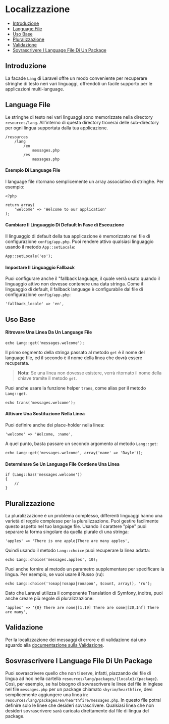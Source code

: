 # Localizzazione

- [Introduzione](#introduzione)
- [Language File](#language-File)
- [Uso Base](#uso-base)
- [Pluralizzazione](#pluralizzazione)
- [Validazione](#validazione)
- [Sovrascrivere I Language File Di Un Package](#sovrascrivere-language-file-package)

<a name="introduzione"></a>
## Introduzione

La facade `Lang` di Laravel offre un modo conveniente per recuperare stringhe di testo neri vari linguaggi, offrendoti un facile supporto per le applicazioni multi-language.

<a name="language-file"></a>
## Language File

Le stringhe di testo nei vari linguaggi sono memorizzate nella directory `resources/lang`. All'interno di questa directory troverai delle sub-directory per ogni lingua supportata dalla tua applicazione.

	/resources
		/lang
			/en
				messages.php
			/es
				messages.php

#### Esempio Di Language File

I language file ritornano semplicemente un array associativo di stringhe. Per esempio:

	<?php

	return array(
		'welcome' => 'Welcome to our application'
	);

#### Cambiare Il Linguaggio Di Default In Fase di Esecuzione

Il linguaggio di default della tua applicazione è memorizzato nel file di configurazione `config/app.php`. Puoi rendere attivo qualsiasi linguaggio usando il metodo `App::setLocale`:

	App::setLocale('es');

#### Impostare Il Linguaggio Fallback

Puoi configurare anche il "fallback language, il quale verrà usato quando il linguaggio attivo non dovesse contenere una data stringa. Come il linguaggio di default, il fallback language è configurabile dal file di configurazione `config/app.php`:

	'fallback_locale' => 'en',

<a name="uso-base"></a>
## Uso Base

#### Ritrovare Una Linea Da Un Language File

	echo Lang::get('messages.welcome');

Il primo segmento della stringa passato al metodo `get` è il nome del language file, ed il secondo è il nome della linea che dovrà essere recuperata.

> **Nota:** Se una linea non dovesse esistere, verrà ritornato il nome della chiave tramite il metodo `get`.

Puoi anche usare la funzione helper `trans`, come alias per il metodo `Lang::get`.

	echo trans('messages.welcome');

#### Attivare Una Sostituzione Nella Linea

Puoi definire anche dei place-holder nella linea:

	'welcome' => 'Welcome, :name',

A quel punto, basta passare un secondo argomento al metodo `Lang::get`:

	echo Lang::get('messages.welcome', array('name' => 'Dayle'));

#### Determinare Se Un Language File Contiene Una Linea

	if (Lang::has('messages.welcome'))
	{
		//
	}

<a name="pluralizzazione"></a>
## Pluralizzazione

La pluralizzazione è un problema complesso, differenti linguaggi hanno una varietà di regole complesse per la pluralizzazione. Puoi gestire facilmente questo aspetto nel tuo language file. Usando il carattere "pipe" puoi separare la forma singolare da quella plurale di una stringa:

	'apples' => 'There is one apple|There are many apples',

Quindi usando il metodo `Lang::choice` puoi recuperare la linea adatta:

	echo Lang::choice('messages.apples', 10);

Puoi anche fornire al metodo un parametro supplementare per specificare la lingua. Per esempio, se vuoi usare il Russo (ru):

	echo Lang::choice('товар|товара|товаров', $count, array(), 'ru');

Dato che Laravel utilizza il componente Translation di Symfony, inoltre, puoi anche creare più regole di pluralizzazione: 

	'apples' => '{0} There are none|[1,19] There are some|[20,Inf] There are many',


<a name="validazione"></a>
## Validazione

Per la localizzazione dei messaggi di errore e di validazione dai uno sguardo alla [documentazione sulla Validazione](/validazione).

<a name="sovrascrivere-language-file-package"></a>
## Sosvrascrivere I Language File Di Un Package

Puoi sovrascrivere quello che non ti serve, infatti, piazzando dei file di lingua ad hoc nella cartella `resources/lang/packages/{locale}/{package}`. Così, per esempio, se hai bisogno di sovrascrivere le linee del file in Inglese nel file `messages.php` per un package chiamato `skyrim/hearthfire`, devi semplicemente aggiungere una linea in: `resources/lang/packages/en/hearthfire/messages.php`. In questo file potrai definire solo le linee che desideri sovrascrivere. Qualsiasi linea che non desideri sovrascrivere sarà caricata direttamente dal file di lingua del package.
